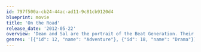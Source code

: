 ```yaml
---
id: 797f500a-cb24-44ac-ad11-9c81cb9120d4
blueprint: movie
title: 'On the Road'
release_date: '2012-05-22'
overview: 'Dean and Sal are the portrait of the Beat Generation. Their search for "It" results in a fast paced, energetic roller coaster ride with highs and lows throughout the U.S.'
genres: '[{"id": 12, "name": "Adventure"}, {"id": 18, "name": "Drama"}]'
---
```

